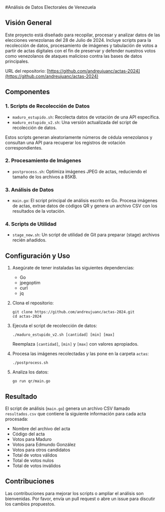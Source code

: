 #Análisis de Datos Electorales de Venezuela

## Visión General

Este proyecto está diseñado para recopilar, procesar y analizar datos de las elecciones venezolanas del 28 de Julio de 2024. Incluye scripts para la recolección de datos, procesamiento de imágenes y tabulación de votos a partir de actas digitales con el fin de preservar y defender nuestros votos como venezolanos de ataques malicioso contra las bases de datos principales.

URL del repositorio: [https://github.com/andreujuanc/actas-2024](https://github.com/andreujuanc/actas-2024)

## Componentes

### 1. Scripts de Recolección de Datos

- `maduro_estupido.sh`: Recolecta datos de votación de una API específica.
- `maduro_estupido_v2.sh`: Una versión actualizada del script de recolección de datos.

Estos scripts generan aleatoriamente números de cédula venezolanos y consultan una API para recuperar los registros de votación correspondientes.

### 2. Procesamiento de Imágenes

- `postprocess.sh`: Optimiza imágenes JPEG de actas, reduciendo el tamaño de los archivos a 85KB.

### 3. Análisis de Datos

- `main.go`: El script principal de análisis escrito en Go. Procesa imágenes de actas, extrae datos de códigos QR y genera un archivo CSV con los resultados de la votación.

### 4. Scripts de Utilidad

- `stage_new.sh`: Un script de utilidad de Git para preparar (stage) archivos recién añadidos.

## Configuración y Uso

1. Asegúrate de tener instaladas las siguientes dependencias:
   - Go
   - jpegoptim
   - curl
   - jq

2. Clona el repositorio:
   ```
   git clone https://github.com/andreujuanc/actas-2024.git
   cd actas-2024
   ```

3. Ejecuta el script de recolección de datos:
   ```
   ./maduro_estupido_v2.sh [cantidad] [min] [max]
   ```
   Reemplaza `[cantidad]`, `[min]` y `[max]` con valores apropiados.

4. Procesa las imágenes recolectadas y las pone en la carpeta `actas`:
   ```
   ./postprocess.sh
   ```

5. Analiza los datos:
   ```
   go run qr/main.go
   ```

## Resultado

El script de análisis (`main.go`) genera un archivo CSV llamado `resultados.csv` que contiene la siguiente información para cada acta procesada:

- Nombre del archivo del acta
- Código del acta
- Votos para Maduro
- Votos para Edmundo González
- Votos para otros candidatos
- Total de votos válidos
- Total de votos nulos
- Total de votos inválidos


## Contribuciones

Las contribuciones para mejorar los scripts o ampliar el análisis son bienvenidas. Por favor, envía un pull request o abre un issue para discutir los cambios propuestos.


